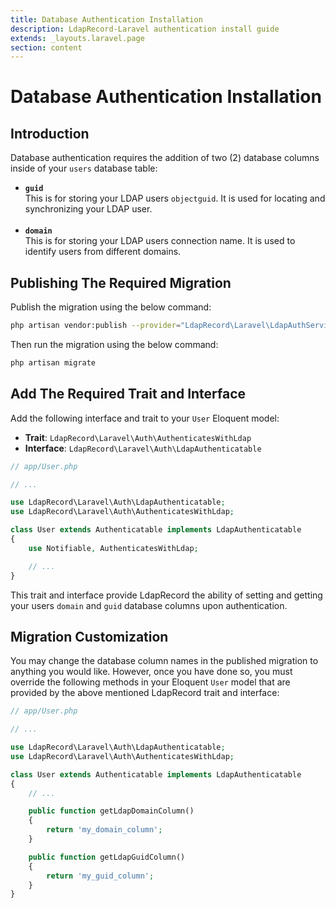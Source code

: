 ```yaml
---
title: Database Authentication Installation
description: LdapRecord-Laravel authentication install guide
extends: _layouts.laravel.page
section: content
---
```


# Database Authentication Installation

## Introduction

Database authentication requires the addition of two (2) database columns inside of your `users` database table:

- **`guid`** <br/> This is for storing your LDAP users `objectguid`. It is used for locating and synchronizing your LDAP user.<br/><br/>
- **`domain`** <br/> This is for storing your LDAP users connection name. It is used to identify users from different domains.

## Publishing The Required Migration

Publish the migration using the below command:

```bash
php artisan vendor:publish --provider="LdapRecord\Laravel\LdapAuthServiceProvider"
```

Then run the migration using the below command:

```bash
php artisan migrate
```

## Add The Required Trait and Interface

Add the following interface and trait to your `User` Eloquent model:

- **Trait**: `LdapRecord\Laravel\Auth\AuthenticatesWithLdap`
- **Interface**: `LdapRecord\Laravel\Auth\LdapAuthenticatable`

```php
// app/User.php

// ...

use LdapRecord\Laravel\Auth\LdapAuthenticatable;
use LdapRecord\Laravel\Auth\AuthenticatesWithLdap;

class User extends Authenticatable implements LdapAuthenticatable
{
    use Notifiable, AuthenticatesWithLdap;

    // ...
}
```

This trait and interface provide LdapRecord the ability of setting and getting your users
`domain` and `guid` database columns upon authentication.

## Migration Customization

You may change the database column names in the published migration to anything you would like.
However, once you have done so, you must override the following methods in your Eloquent
`User` model that are provided by the above mentioned LdapRecord trait and interface:

```php
// app/User.php

// ...

use LdapRecord\Laravel\Auth\LdapAuthenticatable;
use LdapRecord\Laravel\Auth\AuthenticatesWithLdap;

class User extends Authenticatable implements LdapAuthenticatable
{
    // ...

    public function getLdapDomainColumn()
    {
        return 'my_domain_column';
    }

    public function getLdapGuidColumn()
    {
        return 'my_guid_column';
    }
}
```
